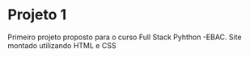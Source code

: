 # Projeto 1

Primeiro projeto proposto para o curso Full Stack Pyhthon -EBAC. Site montado utilizando HTML e CSS
